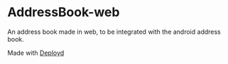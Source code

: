 AddressBook-web
===============

An address book made in web, to be integrated with the android address book.

Made with [Deployd](http://deployd.com/)
